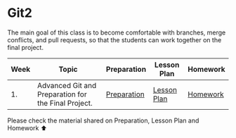 # Git2

The main goal of this class is to become comfortable with branches, merge conflicts, and pull requests, so that the students can work together on the final project.

| Week | Topic | Preparation | Lesson Plan | Homework |
| ---- | ----- | ---- |----------|--------|
| 1. |  Advanced Git and Preparation for the Final Project. | [Preparation](/Git2/preparation.md) | [Lesson Plan](/Git2/lesson_plan.md) | [Homework](/Git2/homework.md) |

Please check the material shared on Preparation, Lesson Plan and Homework ⬆️ 

